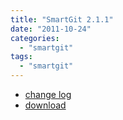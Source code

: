 ```yaml
---
title: "SmartGit 2.1.1"
date: "2011-10-24"
categories: 
  - "smartgit"
tags: 
  - "smartgit"
---
```


- [change log](http://www.syntevo.com/smartgit/changelog.txt)
- [download](http://www.syntevo.com/smartgit/download.html)
